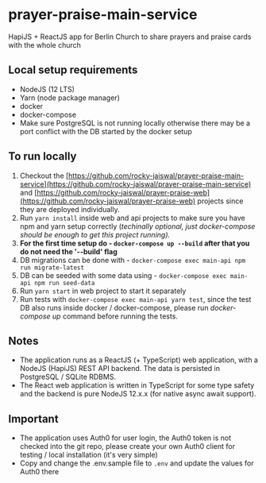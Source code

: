 # prayer-praise-main-service

HapiJS + ReactJS app for Berlin Church to share prayers and praise cards with the whole church

## Local setup requirements

- NodeJS (12 LTS)
- Yarn (node package manager)
- docker
- docker-compose
- Make sure PostgreSQL is not running locally otherwise there may be a port conflict with the DB started by the docker setup

## To run locally

1. Checkout the [https://github.com/rocky-jaiswal/prayer-praise-main-service](https://github.com/rocky-jaiswal/prayer-praise-main-service) and [https://github.com/rocky-jaiswal/prayer-praise-web](https://github.com/rocky-jaiswal/prayer-praise-web) projects since they are deployed individually.
2. Run `yarn install` inside web and api projects to make sure you have npm and yarn setup correctly (_techinally optional, just docker-compose should be enough to get this project running)._
3. **For the first time setup do - `docker-compose up --build` after that you do not need the '--build' flag**
4. DB migrations can be done with - `docker-compose exec main-api npm run migrate-latest`
5. DB can be seeded with some data using - `docker-compose exec main-api npm run seed-data`
6. Run `yarn start` in web project to start it separately
7. Run tests with `docker-compose exec main-api yarn test`, since the test DB also runs inside docker / docker-compose, please run _docker-compose up_ command before running the tests.

## Notes

- The application runs as a ReactJS (+ TypeScript) web application, with a NodeJS (HapiJS) REST API backend. The data is persisted in PostgreSQL / SQLite RDBMS.
- The React web application is written in TypeScript for some type safety and the backend is pure NodeJS 12.x.x (for native async await support).

## Important

- The application uses Auth0 for user login, the Auth0 token is not checked into the git repo, please create your own Auth0 client for testing / local installation (it's very simple)
- Copy and change the .env.sample file to `.env` and update the values for Auth0 there
